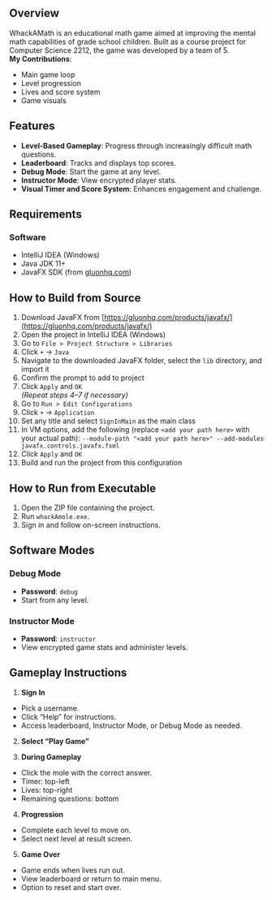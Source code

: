 ## Overview

WhackAMath is an educational math game aimed at improving the mental math capabilities of grade school children. Built as a course project for Computer Science 2212, the game was developed by a team of 5.  
**My Contributions**:  
- Main game loop  
- Level progression  
- Lives and score system  
- Game visuals  

## Features

- **Level-Based Gameplay**: Progress through increasingly difficult math questions.
- **Leaderboard**: Tracks and displays top scores.
- **Debug Mode**: Start the game at any level.
- **Instructor Mode**: View encrypted player stats.
- **Visual Timer and Score System**: Enhances engagement and challenge.

## Requirements

### Software

- IntelliJ IDEA (Windows)
- Java JDK 11+
- JavaFX SDK (from [gluonhq.com](https://gluonhq.com/products/javafx/))

## How to Build from Source

1. Download JavaFX from [https://gluonhq.com/products/javafx/](https://gluonhq.com/products/javafx/)
2. Open the project in IntelliJ IDEA (Windows)
3. Go to `File > Project Structure > Libraries`
4. Click `+` → `Java`
5. Navigate to the downloaded JavaFX folder, select the `lib` directory, and import it
6. Confirm the prompt to add to project
7. Click `Apply` and `OK`  
    *(Repeat steps 4–7 if necessary)*
8. Go to `Run > Edit Configurations`
9. Click `+` → `Application`
10. Set any title and select `SignInMain` as the main class
11. In VM options, add the following (replace `<add your path here>` with your actual path):
``` --module-path "<add your path here>" --add-modules javafx.controls.javafx.fxml ``` 
12. Click `Apply` and `OK`
13. Build and run the project from this configuration
## How to Run from Executable

1. Open the ZIP file containing the project.
2. Run `whackAmole.exe`.
3. Sign in and follow on-screen instructions.

## Software Modes

### Debug Mode

- **Password**: `debug`  
- Start from any level.

### Instructor Mode

- **Password**: `instructor`  
- View encrypted game stats and administer levels.

## Gameplay Instructions

1. **Sign In**
- Pick a username.
- Click “Help” for instructions.
- Access leaderboard, Instructor Mode, or Debug Mode as needed.

2. **Select “Play Game”**

3. **During Gameplay**
- Click the mole with the correct answer.
- Timer: top-left
- Lives: top-right
- Remaining questions: bottom

4. **Progression**
- Complete each level to move on.
- Select next level at result screen.

5. **Game Over**
- Game ends when lives run out.
- View leaderboard or return to main menu.
- Option to reset and start over.

